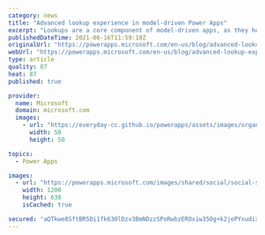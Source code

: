 ```yaml
---
category: news
title: "Advanced lookup experience in model-driven Power Apps"
excerpt: "Lookups are a core component of model-driven apps, as they help bring underlying data relationships in Microsoft Dataverse to life. Advanced lookup helps end users explore and find that data easily, so they are more productive with data-entry tasks."
publishedDateTime: 2021-06-16T11:59:10Z
originalUrl: "https://powerapps.microsoft.com/en-us/blog/advanced-lookup-experience-in-model-driven-power-apps/"
webUrl: "https://powerapps.microsoft.com/en-us/blog/advanced-lookup-experience-in-model-driven-power-apps/"
type: article
quality: 87
heat: 87
published: true

provider:
  name: Microsoft
  domain: microsoft.com
  images:
    - url: "https://everyday-cc.github.io/powerapps/assets/images/organizations/microsoft.com-50x50.jpg"
      width: 50
      height: 50

topics:
  - Power Apps

images:
  - url: "https://powerapps.microsoft.com/images/shared/social/social-share-post-ignite.png"
    width: 1200
    height: 630
    isCached: true

secured: "aQTkwe8SftBR5Di1fk630lDzv3BmNDzzSPoRwbzEROxiw35Og+k2joPYxudixcSe7l5yXKQ9+4RCJdf99zXQZ9nTpN6GGj1Iaw+C49maxnmrnjncSyvJ6lsnMHI17yiGbBYt0FlQ4FR5WtQ0cc7U0Vi7sPf0Cmx7/AZR1wTFksxgL/OEVNbXKN26ZOPn9rb/PmOCv8WSKRS6Zo8Y39BO17wsq1/ccFCJNuG4f4dam1FmnefYIio3eIZAIzj48zssNN4LpUo1p7m+pCRhvIUfkzswSWwI8ks7vtr2rWB/lM/tao3nnDILTPQ/LYNhRFNhEFzJM1gg/yzzdH/kNK/uZeMrg78nW4m/cwuCsLibUe0=;258M7dOYOwWQ2pKpv2PGBA=="
---
```


